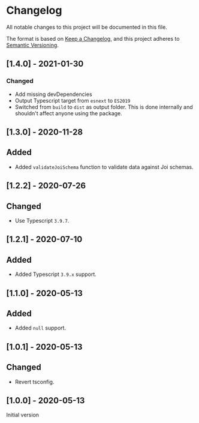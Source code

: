 # Changelog

All notable changes to this project will be documented in this file.

The format is based on [Keep a Changelog](https://keepachangelog.com/en/1.0.0/),
and this project adheres to [Semantic Versioning](https://semver.org/spec/v2.0.0.html).

## [1.4.0] - 2021-01-30

### Changed

- Add missing devDependencies
- Output Typescript target from `esnext` to `ES2019`
- Switched from `build` to `dist` as output folder. This is done internally and shouldn't affect anyone using the package.

## [1.3.0] - 2020-11-28

## Added

- Added `validateJoiSchema` function to validate data against Joi schemas.

## [1.2.2] - 2020-07-26

## Changed

- Use Typescript `3.9.7`.

## [1.2.1] - 2020-07-10

## Added

- Added Typescript `3.9.x` support.

## [1.1.0] - 2020-05-13

## Added

- Added `null` support.

## [1.0.1] - 2020-05-13

## Changed

- Revert tsconfig.

## [1.0.0] - 2020-05-13

Initial version
